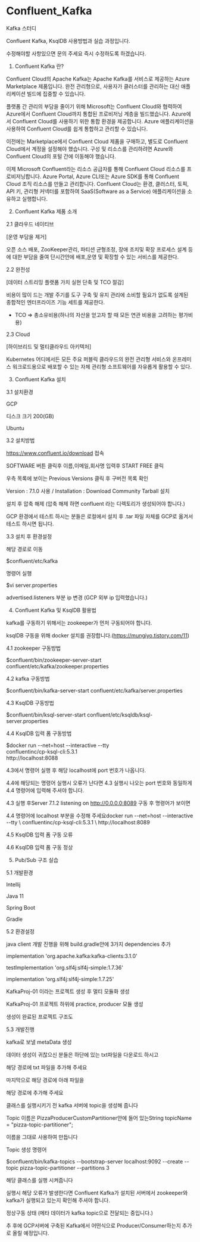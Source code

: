 # Confluent_Kafka
Kafka 스터디

Confluent Kafka, KsqlDB 사용방법과 실습 과정입니다.

수정해야할 사항있으면 문의 주세요 즉시 수정하도록 하겠습니다.





1. Confluent Kafka 란?

Confluent Cloud의 Apache Kafka는 Apache Kafka를 서비스로 제공하는 Azure Marketplace 제품입니다. 완전 관리형으로, 사용자가 클러스터를 관리하는 대신 애플리케이션 빌드에 집중할 수 있습니다.

플랫폼 간 관리의 부담을 줄이기 위해 Microsoft는 Confluent Cloud와 협력하여 Azure에서 Confluent Cloud까지 통합된 프로비저닝 계층을 빌드했습니다. Azure에서 Confluent Cloud를 사용하기 위한 통합 환경을 제공합니다. Azure 애플리케이션을 사용하여 Confluent Cloud를 쉽게 통합하고 관리할 수 있습니다.

이전에는 Marketplace에서 Confluent Cloud 제품을 구매하고, 별도로 Confluent Cloud에서 계정을 설정해야 했습니다. 구성 및 리소스를 관리하려면 Azure와 Confluent Cloud의 포털 간에 이동해야 했습니다.

이제 Microsoft Confluent라는 리소스 공급자를 통해 Confluent Cloud 리소스를 프로비저닝합니다. Azure Portal, Azure CLI또는 Azure SDK를 통해 Confluent Cloud 조직 리소스를 만들고 관리합니다. Confluent Cloud는 환경, 클러스터, 토픽, API 키, 관리형 커넥터를 포함하여 SaaS(Software as a Service) 애플리케이션을 소유하고 실행합니다.

2. Confluent Kafka 제품 소개

2.1 클라우드 네이티브

[운영 부담을 제거]

오픈 소스 배포, ZooKeeper관리, 파티션 균형조정, 장애 조치및 확장 프로세스 설계 등에 대한 부담을 줄여 단시간안에 배포,운영 및 확장할 수 있는 서비스를 제공한다.

2.2 완전성

[데이터 스트리밍 플랫폼 가치 실현 단축 및 TCO 절감]

비용이 많이 드는 개발 주기를 도구 구축 및 유지 관리에 소비할 필요가 없도록 설계된 종합적인 엔터프라이즈 기능 세트를 제공한다.
* TCO => 총소유비용(하나의 자산을 얻고자 할 때 모든 연관 비용을 고려하는 평가비용)

2.3 Cloud

[하이브리드 및 멀티클라우드 아키텍처]

Kubernetes 어디에서든 모든 주요 퍼블릭 클라우드의 완전 관리형 서비스와 온프레미스 워크로드용으로 배포할 수 있는 자체 관리형 소프트웨어를 자유롭게 활용할 수 있다.

3. Confluent Kafka 설치

3.1 설치환경

GCP

디스크 크기 200(GB)

Ubuntu

3.2 설치방법

https://www.confluent.io/download 접속

SOFTWARE 버튼 클릭후 이름,이메일,회사명 입력후 START FREE 클릭





우측 목록에 보이는 Previous Versions 클릭 후 구버전 목록 확인





Version : 7.1.0 사용 / Installation : Download Community Tarball 설치 





설치 후 압축 해제 (압축 해제 하면 confluent 라는 디렉토리가 생성되어야 합니다.)



GCP 환경에서 테스트 하시는 분들은 로컬에서 설치 후 .tar 파일 자체를 GCP로 옮겨서 테스트 하시면 됩니다.

3.3 설치 후 환경설정

해당 경로로 이동

$confluent/etc/kafka

명령어 실행

$vi server.properties

advertised.listeners 부분 ip 변경 (GCP 외부 ip 입력했습니다.)



4. Confluent Kafka 및 KsqlDB 활용법

kafka를 구동하기 위해서는 zookeeper가 먼저 구동되어야 합니다.

ksqlDB 구동을 위해 docker 설치를 권장합니다.(https://mungiyo.tistory.com/11)

4.1 zookeeper 구동방법

$confluent/bin/zookeeper-server-start confluent/etc/kafka/zookeeper.properties

4.2 kafka 구동방법

$confluent/bin/kafka-server-start confluent/etc/kafka/server.properties

4.3 KsqlDB 구동방법

$confluent/bin/ksql-server-start confluent/etc/ksqldb/ksql-server.properties

4.4 KsqlDB 입력 폼 구동방법

$docker run --net=host --interactive --tty \
   confluentinc/cp-ksql-cli:5.3.1 \
   http://localhost:8088

4.3에서 명령어 실행 후 해당 localhost에 port 번호가 나옵니다.

4.4에 해당되는 명령어 실행시 오류가 난다면 4.3 실행시 나오는 port 번호와 동일하게 4.4 명령어에 입력해 주셔야 합니다.

4.3 실행 후Server 7.1.2 listening on http://0.0.0.0:8089 구동 후 명령어가 보이면

 4.4 명령어에 localhost 부분을 수정해 주세요docker run --net=host --interactive --tty \    confluentinc/cp-ksql-cli:5.3.1 \    http://localhost:8089

4.5 KsqlDB 입력 폼 구동 오류



4.6 KsqlDB 입력 폼 구동 정상



5. Pub/Sub 구조 실습

5.1 개발환경

Intellij

Java 11

Spring Boot

Gradle

5.2 환경설정

java client 개발 진행을 위해 build.gradle안에 3가지 dependencies 추가

implementation 'org.apache.kafka:kafka-clients:3.1.0'

testImplementation 'org.slf4j:slf4j-simple:1.7.36'

implementation 'org.slf4j:slf4j-simple:1.7.25'

KafkaProj-01 이라는 프로젝트 생성 후 멀티 모듈화 생성

KafkaProj-01 프로젝트 하위에 practice, producer 모듈 생성





생성이 완료된 프로젝트 구조도



5.3 개발진행

kafka로 보낼 metaData 생성

데이터 생성이 귀찮으신 분들은 하단에 있는 txt파일을 다운로드 하시고





해당 경로에 txt 파일을 추가해 주세요



마지막으로 해당 경로에 아래 파일을



해당 경로에 추가해 주세요





클래스를 실행시키기 전 kafka 서버에 topic을 생성해 줍니다

Topic 이름은 PizzaProducerCustomPartitioner안에 들어 있는String topicName = "pizza-topic-partitioner";

이름을 그대로 사용하여 만듭니다



Topic 생성 명령어

$confluent/bin/kafka-topics --bootstrap-server localhost:9092 --create --topic pizza-topic-partitioner --partitions 3



해당 클래스를 실행 시켜줍니다



실행시 해당 오류가 발생한다면 Confluent Kafka가 설치된 서버에서 zookeeper와 kafka가 실행되고 있는지 확인해 주셔야 합니다.



정상구동 상태 (메타 데이터가 kafka topic으로 전달되는 중입니다.)



추 후에 GCP서버에 구축된 Kafka에서 어떤식으로 Producer/Consumer하는지 추가로 올릴 예정입니다.
